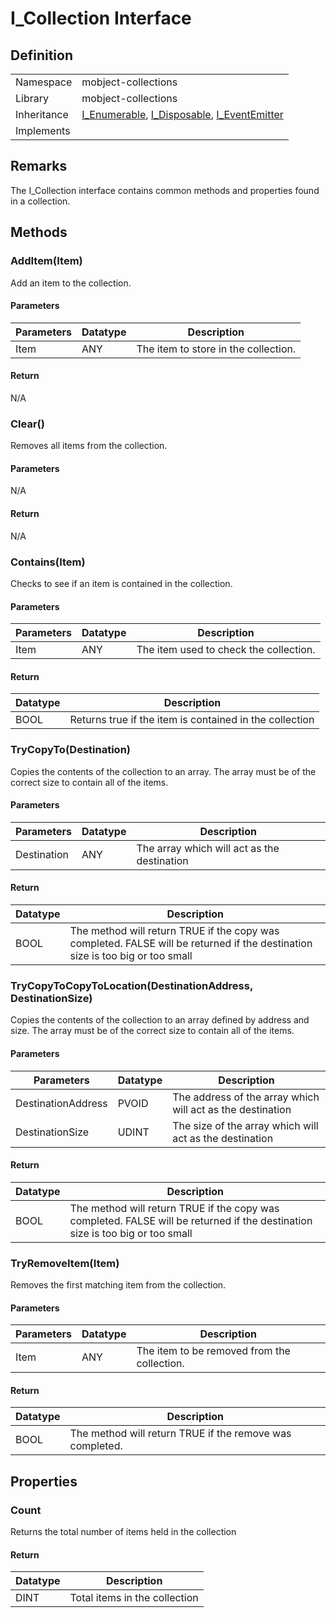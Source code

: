 # I_Collection Interface

## Definition

|             |                                                                                                                                                                                           |
| ----------- | ----------------------------------------------------------------------------------------------------------------------------------------------------------------------------------------- |
| Namespace   | mobject-collections                                                                                                                                                                       |
| Library     | mobject-collections                                                                                                                                                                       |
| Inheritance | [I_Enumerable](http://enumerable.mobject.org/#/i-enumerable), [I_Disposable](http://disposable.mobject.org/#/i-disposable), [I_EventEmitter](http://events.mobject.org/#/i-event-emitter) |
| Implements  |                                                                                                                                                                                           |

## Remarks

The I_Collection interface contains common methods and properties found in a collection.

## Methods

### AddItem(Item)

Add an item to the collection.

#### Parameters

| Parameters | Datatype | Description                          |
| ---------- | -------- | ------------------------------------ |
| Item       | ANY      | The item to store in the collection. |

#### Return

N/A

### Clear()

Removes all items from the collection.

#### Parameters

N/A

#### Return

N/A

### Contains(Item)

Checks to see if an item is contained in the collection.

#### Parameters

| Parameters | Datatype | Description                            |
| ---------- | -------- | -------------------------------------- |
| Item       | ANY      | The item used to check the collection. |

#### Return

| Datatype | Description                                             |
| -------- | ------------------------------------------------------- |
| BOOL     | Returns true if the item is contained in the collection |

### TryCopyTo(Destination)

Copies the contents of the collection to an array. The array must be of the correct size to contain all of the items.

#### Parameters

| Parameters  | Datatype | Description                                 |
| ----------- | -------- | ------------------------------------------- |
| Destination | ANY      | The array which will act as the destination |

#### Return

| Datatype | Description                                                                                                                   |
| -------- | ----------------------------------------------------------------------------------------------------------------------------- |
| BOOL     | The method will return TRUE if the copy was completed. FALSE will be returned if the destination size is too big or too small |

### TryCopyToCopyToLocation(DestinationAddress, DestinationSize)

Copies the contents of the collection to an array defined by address and size. The array must be of the correct size to contain all of the items.

#### Parameters

| Parameters         | Datatype | Description                                                |
| ------------------ | -------- | ---------------------------------------------------------- |
| DestinationAddress | PVOID    | The address of the array which will act as the destination |
| DestinationSize    | UDINT    | The size of the array which will act as the destination    |

#### Return

| Datatype | Description                                                                                                                   |
| -------- | ----------------------------------------------------------------------------------------------------------------------------- |
| BOOL     | The method will return TRUE if the copy was completed. FALSE will be returned if the destination size is too big or too small |

### TryRemoveItem(Item)

Removes the first matching item from the collection.

#### Parameters

| Parameters | Datatype | Description                                 |
| ---------- | -------- | ------------------------------------------- |
| Item       | ANY      | The item to be removed from the collection. |

#### Return

| Datatype | Description                                              |
| -------- | -------------------------------------------------------- |
| BOOL     | The method will return TRUE if the remove was completed. |

## Properties

### Count

Returns the total number of items held in the collection

#### Return

| Datatype | Description                   |
| -------- | ----------------------------- |
| DINT     | Total items in the collection |
